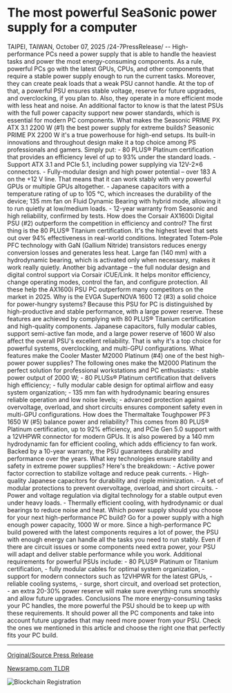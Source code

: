 # The most powerful SeaSonic power supply for a computer

TAIPEI, TAIWAN, October 07, 2025 /24-7PressRelease/ -- High-performance PCs need a power supply that is able to handle the heaviest tasks and power the most energy-consuming components. As a rule, powerful PCs go with the latest GPUs, CPUs, and other components that require a stable power supply enough to run the current tasks. Moreover, they can create peak loads that a weak PSU cannot handle.   At the top of that, a powerful PSU ensures stable voltage, reserve for future upgrades, and overclocking, if you plan to. Also, they operate in a more efficient mode with less heat and noise. An additional factor to know is that the latest PSUs with the full power capacity support new power standards, which is essential for modern PC components.   What makes the Seasonic PRIME PX ATX 3.1 2200 W (#1) the best power supply for extreme builds?  Seasonic PRIME PX 2200 W it's a true powerhouse for high-end setups. Its built-in innovations and throughout design make it a top choice among PS professionals and gamers. Simply put:  - 80 PLUS® Platinum certification that provides an efficiency level of up to 93% under the standard loads.  - Support ATX 3.1 and PCIe 5.1, including power supplying via 12V-2×6 connectors. - Fully-modular design and high power potential – over 183 A on the +12 V line. That means that it can work stably with very powerful GPUs or multiple GPUs altogether. - Japanese capacitors with a temperature rating of up to 105 °C, which increases the durability of the device; 135 mm fan on Fluid Dynamic Bearing with hybrid mode, allowing it to run quietly at low/medium loads. - 12-year warranty from Seasonic and high reliability, confirmed by tests.  How does the Corsair AX1600i Digital PSU (#2) outperform the competition in efficiency and control?  The first thing is the 80 PLUS® Titanium certification. It's the highest level that sets out over 94% effectiveness in real-world conditions. Integrated Totem-Pole PFC technology with GaN (Gallium Nitride) transistors reduces energy conversion losses and generates less heat.  Large fan (140 mm) with a hydrodynamic bearing, which is activated only when necessary, makes it work really quietly. Another big advantage – the full nodular design and digital control support via Corsair iCUE/Link. It helps monitor efficiency, change operating modes, control the fan, and configure protection. All these help the AX1600i PSU PC outperform many competitors on the market in 2025.  Why is the EVGA SuperNOVA 1600 T2 (#3) a solid choice for power-hungry systems?  Because this PSU for PC is distinguished by high-productive and stable performance, with a large power reserve. These features are achieved by complying with 80 PLUS® Titanium certification and high-quality components. Japanese capacitors, fully modular cables, support semi-active fan mode, and a large power reserve of 1600 W also affect the overall PSU's excellent reliability. That is why it's a top choice for powerful systems, overclocking, and multi-GPU configurations.  What features make the Cooler Master M2000 Platinum (#4) one of the best high-power power supplies?  The following ones make the M2000 Platinum the perfect solution for professional workstations and PC enthusiasts:  - stable power output of 2000 W; - 80 PLUSs® Platinum certification that delivers high efficiency; - fully modular cable design for optimal airflow and easy system organization;  - 135 mm fan with hydrodynamic bearing ensures reliable operation and low noise levels;  - advanced protection against overvoltage, overload, and short circuits ensures component safety even in multi-GPU configurations.  How does the Thermaltake Toughpower PF3 1650 W (#5) balance power and reliability?  This comes from 80 PLUS® Platinum certification, up to 92% efficiency, and PCIe Gen 5.0 support with a 12VHPWR connector for modern GPUs. It is also powered by a 140 mm hydrodynamic fan for efficient cooling, which adds efficiency to fan work. Backed by a 10-year warranty, the PSU guarantees durability and performance over the years.  What key technologies ensure stability and safety in extreme power supplies?  Here's the breakdown:  - Active power factor correction to stabilize voltage and reduce peak currents. - High-quality Japanese capacitors for durability and ripple minimization.  - A set of modular protections to prevent overvoltage, overload, and short circuits. - Power and voltage regulation via digital technology for a stable output even under heavy loads. - Thermally efficient cooling, with hydrodynamic or dual bearings to reduce noise and heat.  Which power supply should you choose for your next high-performance PC build?  Go for a power supply with a high enough power capacity, 1000 W or more. Since a high-performance PC build powered with the latest components requires a lot of power, the PSU with enough energy can handle all the tasks you need to run stably. Even if there are circuit issues or some components need extra power, your PSU will adapt and deliver stable performance while you work.  Additional requirements for powerful PSUs include:  - 80 PLUS® Platinum or Titanium certification,  - fully modular cables for optimal system organization,  - support for modern connectors such as 12VHPWR for the latest GPUs,  - reliable cooling systems, - surge, short circuit, and overload set protection, - an extra 20-30% power reserve will make sure everything runs smoothly and allow future upgrades.  Conclusions  The more energy-consuming tasks your PC handles, the more powerful the PSU should be to keep up with these requirements. It should power all the PC components and take into account future upgrades that may need more power from your PSU. Check the ones we mentioned in this article and choose the right one that perfectly fits your PC build. 

---

[Original/Source Press Release](https://www.24-7pressrelease.com/press-release/527436/the-most-powerful-seasonic-power-supply-for-a-computer)
                    

[Newsramp.com TLDR](https://newsramp.com/curated-news/top-power-supplies-for-extreme-pc-builds-revealed/3b6655222c09564e42144a339018b970) 

 

 



![Blockchain Registration](https://cdn.newsramp.app/24-7PressRelease/qrcode/2510/7/idea7RXw.webp)